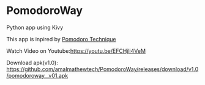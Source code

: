 # PomodoroWay
Python app using Kivy

This app is inpired by [Pomodoro Technique](https://en.wikipedia.org/wiki/Pomodoro_Technique)

Watch Video on Youtube:https://youtu.be/EFCHjli4VeM

Download apk(v1.0): https://github.com/amalmathewtech/PomodoroWay/releases/download/v1.0/pomodoroway__v01.apk




